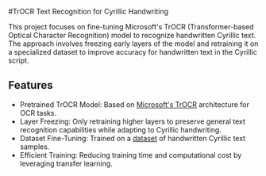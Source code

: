 
#TrOCR Text Recognition for Cyrillic Handwriting

This project focuses on fine-tuning Microsoft's TrOCR (Transformer-based Optical Character Recognition) model to recognize handwritten Cyrillic text. The approach involves freezing early layers of the model and retraining it on a specialized dataset to improve accuracy for handwritten text in the Cyrillic script.


## Features

- Pretrained TrOCR Model: Based on [Microsoft's TrOCR](https://huggingface.co/microsoft/trocr-base-stage1) architecture for OCR tasks.
- Layer Freezing: Only retraining higher layers to preserve general text recognition capabilities while adapting to Cyrillic handwriting.
- Dataset Fine-Tuning: Trained on a [dataset](https://www.kaggle.com/datasets/constantinwerner/cyrillic-handwriting-dataset) of handwritten Cyrillic text samples.
- Efficient Training: Reducing training time and computational cost by leveraging transfer learning.

